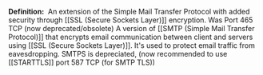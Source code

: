 **Definition:** 
 An extension of the Simple Mail Transfer Protocol with added security through [[SSL (Secure Sockets Layer)]] encryption.
 Was Port 465 TCP (now deprecated/obsolete)
A version of [[SMTP (Simple Mail Transfer Protocol)]] that encrypts email communication between client and servers using [[SSL (Secure Sockets Layer)]]. It's used to protect email traffic from eavesdropping.
SMTPS is depreciated, (now recommended to use [[STARTTLS]] port 587 TCP (for SMTP TLS))
